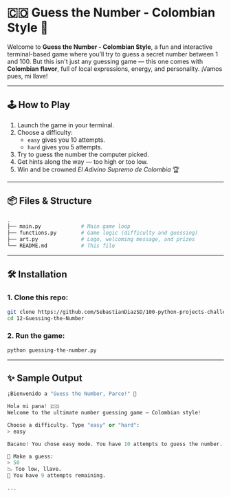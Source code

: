 # 🇨🇴 Guess the Number - Colombian Style 🎯

Welcome to **Guess the Number - Colombian Style**, a fun and interactive terminal-based game where you’ll try to guess a secret number between 1 and 100. But this isn't just any guessing game — this one comes with **Colombian flavor**, full of local expressions, energy, and personality. ¡Vamos pues, mi llave!

---

## 🕹️ How to Play

1. Launch the game in your terminal.
2. Choose a difficulty:
   - `easy` gives you 10 attempts.
   - `hard` gives you 5 attempts.
3. Try to guess the number the computer picked.
4. Get hints along the way — too high or too low.
5. Win and be crowned *El Adivino Supremo de Colombia* 🏆

---

## 📦 Files & Structure

```bash
.
├── main.py             # Main game loop
├── functions.py        # Game logic (difficulty and guessing)
├── art.py              # Logo, welcoming message, and prizes
└── README.md           # This file
```

---

## 🛠️ Installation

### 1. Clone this repo:
```bash
git clone https://github.com/SebastianDiazSD/100-python-projects-challenge.git
cd 12-Guessing-the-Number
```

### 2. Run the game:
```bash
python guessing-the-number.py
```

---

## ✨ Sample Output

```python
¡Bienvenido a "Guess the Number, Parce!" 🎯

Hola mi pana! 🇨🇴
Welcome to the ultimate number guessing game – Colombian style!

Choose a difficulty. Type "easy" or "hard":
> easy

Bacano! You chose easy mode. You have 10 attempts to guess the number. Buena suerte!

🎯 Make a guess:
> 50
📉 Too low, llave.
🔁 You have 9 attempts remaining.

...

```
